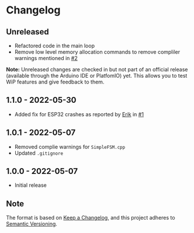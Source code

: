 # Changelog

## Unreleased

- Refactored code in the main loop
- Remove low level memory allocation commands to remove compliler warnings mentioned in [#2](https://github.com/LennartHennigs/SimpleFSM/issues/2)

**Note:** Unreleased changes are checked in but not part of an official release (available through the Arduino IDE or PlatfomIO) yet. This allows you to test WiP features and give feedback to them.


## 1.1.0 - 2022-05-30

* Added fix for ESP32 crashes as reported by [Erik](https://github.com/snowrodeo) in [#1](https://github.com/LennartHennigs/SimpleFSM/issues/1)

## 1.0.1 - 2022-05-07

* Removed complie warnings for `SimpleFSM.cpp`
* Updated `.gitignore`

## 1.0.0 - 2022-05-07

* Initial release

## Note

The format is based on [Keep a Changelog](https://keepachangelog.com/en/1.0.0/),
and this project adheres to [Semantic Versioning](https://semver.org/spec/v2.0.0.html).
